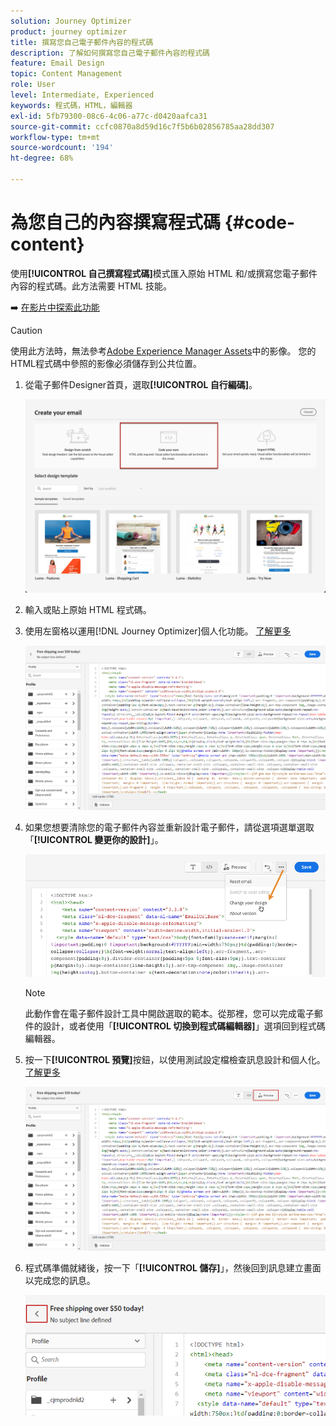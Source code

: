 ```yaml
---
solution: Journey Optimizer
product: journey optimizer
title: 撰寫您自己電子郵件內容的程式碼
description: 了解如何撰寫您自己電子郵件內容的程式碼
feature: Email Design
topic: Content Management
role: User
level: Intermediate, Experienced
keywords: 程式碼，HTML，編輯器
exl-id: 5fb79300-08c6-4c06-a77c-d0420aafca31
source-git-commit: ccfc0870a8d59d16c7f5b6b02856785aa28dd307
workflow-type: tm+mt
source-wordcount: '194'
ht-degree: 68%

---
```


# 為您自己的內容撰寫程式碼 {#code-content}

使用&#x200B;**[!UICONTROL 自己撰寫程式碼]**&#x200B;模式匯入原始 HTML 和/或撰寫您電子郵件內容的程式碼。此方法需要 HTML 技能。

➡️ [在影片中探索此功能](#video)

>[!CAUTION]
>
> 使用此方法時，無法參考[Adobe Experience Manager Assets](../integrations/assets.md)中的影像。 您的HTML程式碼中參照的影像必須儲存到公共位置。

1. 從電子郵件Designer首頁，選取&#x200B;**[!UICONTROL 自行編碼]**。

   ![](assets/code-your-own.png)

1. 輸入或貼上原始 HTML 程式碼。

1. 使用左窗格以運用[!DNL Journey Optimizer]個人化功能。 [了解更多](../personalization/personalize.md)

   ![](assets/code-editor.png)

1. 如果您想要清除您的電子郵件內容並重新設計電子郵件，請從選項選單選取「**[!UICONTROL 變更你的設計]**」。

   ![](assets/code-editor-change-design.png)

   >[!NOTE]
   >
   >此動作會在電子郵件設計工具中開啟選取的範本。從那裡，您可以完成電子郵件的設計，或者使用「**[!UICONTROL 切換到程式碼編輯器]**」選項回到程式碼編輯器。

1. 按一下&#x200B;**[!UICONTROL 預覽]**&#x200B;按鈕，以使用測試設定檔檢查訊息設計和個人化。 [了解更多](../content-management/preview-test.md)

   ![](assets/code-editor-preview.png)

1. 程式碼準備就緒後，按一下「**[!UICONTROL 儲存]**」，然後回到訊息建立畫面以完成您的訊息。

   ![](assets/code-editor-save.png)
